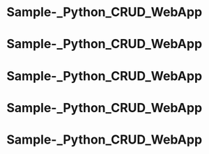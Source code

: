 # Sample-_Python_CRUD_WebApp
# Sample-_Python_CRUD_WebApp
# Sample-_Python_CRUD_WebApp
# Sample-_Python_CRUD_WebApp
# Sample-_Python_CRUD_WebApp
